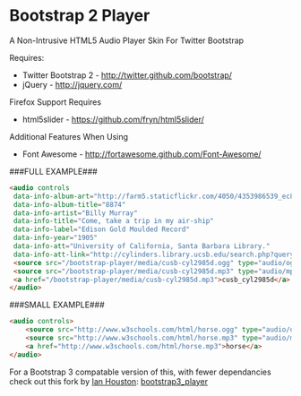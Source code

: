Bootstrap 2 Player
================

A Non-Intrusive HTML5 Audio Player Skin For Twitter Bootstrap

Requires:

  * Twitter Bootstrap 2 - http://twitter.github.com/bootstrap/
  * jQuery - http://jquery.com/

Firefox Support Requires

  * html5slider - https://github.com/fryn/html5slider/

Additional Features When Using

  * Font Awesome - http://fortawesome.github.com/Font-Awesome/

###FULL EXAMPLE###
```html
<audio controls
 data-info-album-art="http://farm5.staticflickr.com/4050/4353986539_ec89b52698_d.jpg"
 data-info-album-title="8874"
 data-info-artist="Billy Murray"
 data-info-title="Come, take a trip in my air-ship"
 data-info-label="Edison Gold Moulded Record"
 data-info-year="1905"
 data-info-att="University of California, Santa Barbara Library."
 data-info-att-link="http://cylinders.library.ucsb.edu/search.php?query=8874">
 <source src="/bootstrap-player/media/cusb-cyl2985d.ogg" type="audio/ogg" />
 <source src="/bootstrap-player/media/cusb-cyl2985d.mp3" type="audio/mpeg" />
 <a href="/bootstrap-player/media/cusb-cyl2985d.mp3">cusb_cyl2985d</a>
</audio>
```

###SMALL EXAMPLE###
```html
<audio controls>
	<source src="http://www.w3schools.com/html/horse.ogg" type="audio/ogg" />
	<source src="http://www.w3schools.com/html/horse.mp3" type="audio/mpeg" />
	<a href="http://www.w3schools.com/html/horse.mp3">horse</a>
</audio>
```

For a Bootstrap 3 compatable version of this, with fewer dependancies check out this fork by [Ian Houston](https://github.com/iainhouston):
[bootstrap3_player](https://github.com/iainhouston/bootstrap3_player)
